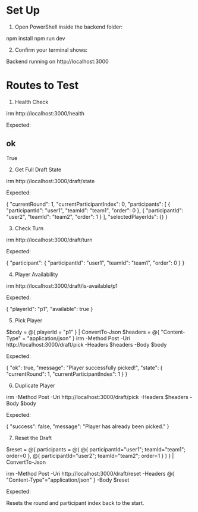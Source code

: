 # Set Up

1. Open PowerShell inside the backend folder:

npm install
npm run dev

2. Confirm your terminal shows:

Backend running on http://localhost:3000

# Routes to Test

1. Health Check

irm http://localhost:3000/health

Expected:

  ok
  --
True


2. Get Full Draft State

irm http://localhost:3000/draft/state

Expected:

{
  "currentRound": 1,
  "currentParticipantIndex": 0,
  "participants": [
    { "participantId": "user1", "teamId": "team1", "order": 0 },
    { "participantId": "user2", "teamId": "team2", "order": 1 }
  ],
  "selectedPlayerIds": {}
}

3. Check Turn

irm http://localhost:3000/draft/turn

Expected:

{
  "participant": {
    "participantId": "user1",
    "teamId": "team1",
    "order": 0
  }
}


4. Player Availability 

irm http://localhost:3000/draft/is-available/p1


Expected:

{
  "playerId": "p1",
  "available": true
}

5. Pick Player

$body = @{ playerId = "p1" } | ConvertTo-Json
$headers = @{ "Content-Type" = "application/json" }
irm -Method Post -Uri http://localhost:3000/draft/pick -Headers $headers -Body $body


Expected:

{
  "ok": true,
  "message": "Player successfully picked!",
  "state": {
    "currentRound": 1,
    "currentParticipantIndex": 1
  }
}


6. Duplicate Player

irm -Method Post -Uri http://localhost:3000/draft/pick -Headers $headers -Body $body

Expected:

{
  "success": false,
  "message": "Player has already been picked."
}


7. Reset the Draft

$reset = @{
  participants = @(
    @{ participantId="user1"; teamId="team1"; order=0 },
    @{ participantId="user2"; teamId="team2"; order=1 }
  )
} | ConvertTo-Json

irm -Method Post -Uri http://localhost:3000/draft/reset -Headers @{ "Content-Type"="application/json" } -Body $reset


Expected:

Resets the round and participant index back to the start.